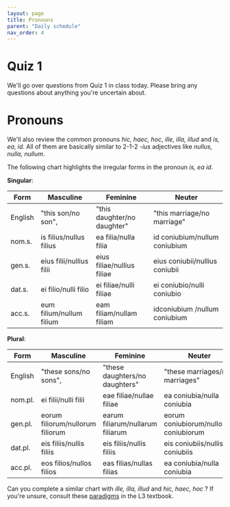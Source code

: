 ```yaml
---
layout: page
title: Pronouns
parent: "Daily schedule"
nav_order: 4
---
```


# Quiz 1

We'll go over questions from Quiz 1 in class today. Please bring any questions about anything you're uncertain about.


# Pronouns

We'll also review the common pronouns *hic, haec, hoc*, *ille, illa, illud* and *is, ea, id*.  All of them are basically similar to 2-1-2 *-ius* adjectives like *nullus, nulla, nullum*. 

The following chart highlights the irregular forms in the pronoun *is, ea id*. 

**Singular**:

| Form | Masculine | Feminine | Neuter |
| --- | --- | --- | --- |
| English | "this son/no son", | "this daughter/no daughter" | "this marriage/no marriage" |
| nom.s. | <span class='attention'>is</span> filius/nullus filius | ea filia/nulla filia | <span class='attention'>id</span> coniubium/nullum coniubium | 
| gen.s. | eius filii/nullius filii | eius filiae/nullius filiae | eius coniubii/nullius coniubii |
| dat.s. | ei filio/nulli filio | ei filiae/nulli filiae | ei coniubio/nulli coniubio |
| acc.s. | eum filium/nullum filium | eam filiam/nullam filiam | <span class='attention'>id</span>coniubium /nullum coniubium |


**Plural**:


| Form | Masculine | Feminine | Neuter |
| --- | --- | --- | --- |
| English | "these sons/no sons", | "these daughters/no daughters" | "these marriages/no marriages" |
| nom.pl. | ei filii/nulli filii | eae filiae/nullae filiae | ea coniubia/nulla coniubia |
| gen.pl. | eorum filiorum/nullorum filiorum | earum filiarum/nullarum filiarum | eorum coniubiorum/nullorum coniubiorum |
| dat.pl. | eis filiis/nullis filiis | eis filiis/nullis filiis | eis coniubiis/nullis coniubiis |
| acc.pl. | eos filios/nullos filios | eas filias/nullas filias | ea coniubia/nulla coniubia |

 Can you complete a similar chart with *ille, illa, illud* and *hic, haec, hoc* ?  If you're unsure, consult these [paradigms](https://lingualatina.github.io/textbook/reference/pronouns-paradigms/#demonstratives) in the L3 textbook.


<link rel="stylesheet" type="text/css" href="../../css/introlatin.css"/>